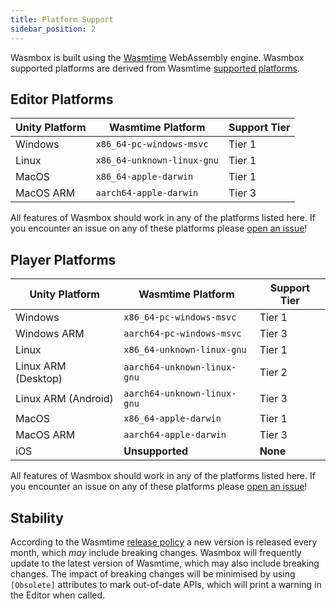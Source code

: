 ```yaml
---
title: Platform Support
sidebar_position: 2
---
```


Wasmbox is built using the [Wasmtime](https://wasmtime.dev/) WebAssembly engine. Wasmbox supported platforms are derived from Wasmtime [supported platforms](https://docs.wasmtime.dev/stability-tiers.html).

## Editor Platforms

| Unity Platform  | Wasmtime Platform          | Support Tier |
|-----------------|----------------------------|--------------|
| Windows         | `x86_64-pc-windows-msvc`   | Tier 1       |
| Linux           | `x86_64-unknown-linux-gnu` | Tier 1       |
| MacOS           | `x86_64-apple-darwin`      | Tier 1       |
| MacOS ARM       | `aarch64-apple-darwin`     | Tier 3       |

All features of Wasmbox should work in any of the platforms listed here. If you encounter an issue on any of these platforms please [open an issue](https://github.com/Placeholder-Software/wasmbox/issues)!

## Player Platforms

| Unity Platform  | Wasmtime Platform          | Support Tier |
|-----------------|----------------------------|--------------|
| Windows         | `x86_64-pc-windows-msvc`   | Tier 1       |
| Windows ARM     | `aarch64-pc-windows-msvc`  | Tier 3       |
| Linux           | `x86_64-unknown-linux-gnu` | Tier 1       |
| Linux ARM (Desktop) | `aarch64-unknown-linux-gnu`| Tier 2   |
| Linux ARM (Android) | `aarch64-unknown-linux-gnu`| Tier 3   |
| MacOS           | `x86_64-apple-darwin`      | Tier 1       |
| MacOS ARM       | `aarch64-apple-darwin`     | Tier 3       |
| iOS             | **Unsupported**            | **None**     |

All features of Wasmbox should work in any of the platforms listed here. If you encounter an issue on any of these platforms please [open an issue](https://github.com/Placeholder-Software/wasmbox/issues)!

## Stability

According to the Wasmtime [release policy](https://docs.wasmtime.dev/stability-release.html) a new version is released every month, which _may_ include breaking changes. Wasmbox will frequently update to the latest version of Wasmtime, which may also include breaking changes. The impact of breaking changes will be minimised by using `[Obsolete]` attributes to mark out-of-date APIs, which will print a warning in the Editor when called.
